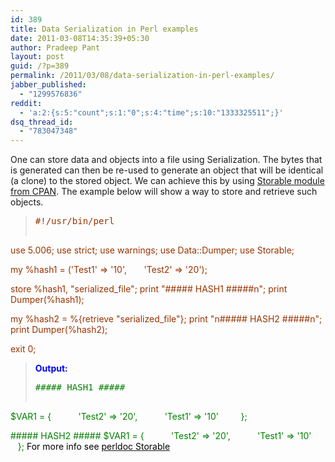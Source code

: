 ```yaml
---
id: 389
title: Data Serialization in Perl examples
date: 2011-03-08T14:35:39+05:30
author: Pradeep Pant
layout: post
guid: /?p=389
permalink: /2011/03/08/data-serialization-in-perl-examples/
jabber_published:
  - "1299576836"
reddit:
  - 'a:2:{s:5:"count";s:1:"0";s:4:"time";s:10:"1333325511";}'
dsq_thread_id:
  - "783047348"
---
```

One can store data and objects into a file using Serialization. The bytes that is generated can then be re-used to generate an object that will be identical (a clone) to the stored object. We can achieve this by using [Storable module from CPAN](http://search.cpan.org/~ams/Storable-2.25/Storable.pm). The example below will show a way to store and retrieve such objects.

> <pre><span style="color:#993300;">#!/usr/bin/perl</span>

<span style="color:#993300;">use 5.006;</span>
<span style="color:#993300;">use strict;</span>
<span style="color:#993300;">use warnings;</span>
<span style="color:#993300;">use Data::Dumper;</span>
<span style="color:#993300;">use Storable;</span>

<span style="color:#993300;">my %hash1 = ('Test1' =&gt; '10',</span>
<span style="color:#993300;"><span style="white-space:pre;">	</span>     'Test2' =&gt; '20');</span>

<span style="color:#993300;">store %hash1, "serialized_file";</span>
<span style="color:#993300;">print "##### HASH1 #####n";</span>
<span style="color:#993300;">print Dumper(%hash1);</span>

<span style="color:#993300;">my %hash2 = %{retrieve "serialized_file"};</span>
<span style="color:#993300;">print "n##### HASH2 #####n";</span>
<span style="color:#993300;">print Dumper(%hash2);</span>

<span style="color:#993300;">exit 0;</span>
<span style="color:#993300;">
</span></pre>
> 
> <p style="text-align:left;">
>   <strong><span style="color:#0000ff;">Output:</span></strong>
> </p>
> 
> <pre><span style="color:#008000;">##### HASH1 #####</span>
<span style="color:#008000;">$VAR1 = {</span>
<span style="color:#008000;">          'Test2' =&gt; '20',</span>
<span style="color:#008000;">          'Test1' =&gt; '10'</span>
<span style="color:#008000;">        };</span>

<span style="color:#008000;">##### HASH2 #####</span>
<span style="color:#008000;">$VAR1 = {</span>
<span style="color:#008000;">          'Test2' =&gt; '20',</span>
<span style="color:#008000;">          'Test1' =&gt; '10'</span>
<span style="color:#008000;">        };</span>
<span style="color:#008000;">
</span>
<span style="color:#008000;"><span style="color:#000000;">For more info see </span><a href="http://perldoc.perl.org/Storable.html"><span style="color:#000000;">perldoc Storable</span></a></span></pre>

<div id="_mcePaste" class="mcePaste" style="position:absolute;left:-10000px;top:0;width:1px;height:1px;">
  <span style="font-family:Verdana, sans-serif;line-height:13px;font-size:11px;border-collapse:collapse;color:#292929;"><strong>Serialization</strong></span><span style="font-family:Verdana, sans-serif;line-height:13px;font-size:11px;border-collapse:collapse;color:#292929;"> is used to store data and objects into a file for instance. The serie of bytes that is generated can then be re-used to generate an object that will be identical (a clone) to the stored object.</span>
</div>